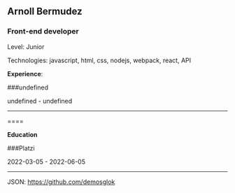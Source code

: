 ## Arnoll Bermudez

### Front-end developer



Level: Junior


Technologies: javascript, html, css, nodejs, webpack, react, API


**Experience**: 

###undefined

undefined - undefined

****






====

**Education**


###Platzi

2022-03-05 - 2022-06-05

****






JSON: https://github.com/demosglok

   